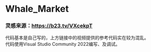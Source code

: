 # Whale_Market
### 灵感来源：https://b23.tv/VXcekpT
代码基本是自己写的，上方链接中的视频提供的参考代码实在较为混乱。
<br>
代码使用Visual Studio Community 2022编写、及调试。
